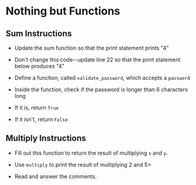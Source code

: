 # Nothing but Functions

## Sum Instructions

- Update the sum function so that the print statement prints "4"

- Don't change this code--update line 22 so that the print statement below produces "4"

- Define a function, called `validate_password`, which accepts a `password`

- Inside the function, check if the password is longer than 6 characters long

- If it is, return `True`

- If it isn't, return `False`

## Multiply Instructions

- Fill out this function to return the result of multiplying `x` and `y`.

- Use `multiply` to print the result of multiplying 2 and 5>

- Read and answer the comments.

